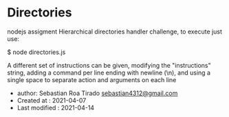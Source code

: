 # Directories
nodejs assigment
 Hierarchical directories handler challenge, to execute just use:
 
 $ node directories.js
 
A different set of instructions can be given, modifying the "instructions" string, 
adding a command per line ending with newline (\n), and using a single space to 
separate action and arguments on each line

* author: Sebastian Roa Tirado <sebastian4312@gmail.com>
* Created at     : 2021-04-07 
* Last modified  : 2021-04-14
